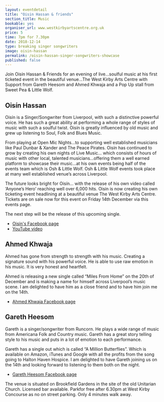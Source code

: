 ```yaml
---
layout: eventdetail
title: "Oisin Hassan & friends"
section_title: Music
bookable: yes
organiser_url: www.westkirbyartscentre.org.uk
price: 5
time: 7pm for 7.30pm
date: 2018-12-14
type: breaking singer songwriters
image: oisin-hassan
permalink: /oisin-hassan-singer-songwriters-showcase
published: false
---
```


Join Oisín Hassan & Friends for an evening of live...soulful music at his first ticketed event in the beautiful venue...The West Kirby Arts Centre with Support from Gareth Heesom and Ahmed Khwaja and a Pop Up stall from Sweet Pea & Little Wolf.

## Oisín Hassan

Oisín is a Singer/Songwriter from Liverpool, with such a distinctive powerful voice. He has such a great ability at performing a whole range of styles of music with such a soulful twist. Oisín is greatly influenced by old music and grew up listening to Soul, Folk and Blues Music.

From playing at Open Mic Nights...to supporting well established musicians like Paul Dunbar & Xander and The Peace Pirates. Oisín has continued to grow by creating his own nights of Live Music... which consists of hours of music with other local, talented musicians...offering them a well earned platform to showcase their music...at his own events being half of the events team which is Osh & Little Wolf.
Osh & Little Wolf events took place at many well established venue’s across Liverpool.

The future looks bright for Oisín... with the release of his own video called ‘Anyone’s Hero’ reaching well over 6,000 hits. Oisín is now creating his own ticketing event headlining at a beautiful venue The West Kirby Arts Centre.
Tickets are on sale now for this event on Friday 14th December via this events page.

The next step will be the release of this upcoming single.

- [Oisín's Facebook page](https://www.facebook.com/oisinhassanmusic/)
- [YouTube video](https://youtu.be/9JUnSc33S00)

## Ahmed Khwaja

Ahmed has gone from strength to strength with his music. Creating a signature sound with his powerful voice.  He is able to use raw emotion
in his music. It is very honest and heartfelt.  

Ahmed is releasing a new single called “Miles From Home” on the 20th of December and is making a name for himself across Liverpool’s music scene. I am delighted to have him as a close friend and to have him join me on the 14th.

- [Ahmed Khwaja Facebook page](https://www.facebook.com/AyyalMusicOfficial/)

## Gareth Heesom

Gareth is a singer/songwriter from Runcorn. He plays a wide range of music from Americana Folk and Country music.  Gareth has a great story telling style to his music and puts in a lot of emotion to each performance.

Gareth has a single out which is called “A Million Butterflies”.  Which is available on Amazon, iTunes and Google with all the profits from the song going to Halton Haven Hospice.
I am delighted to have Gareth joining us on the 14th and looking forward to listening to them both on the night.

- [Gareth Heesom Facebook page](https://m.facebook.com/heesommusic/)

The venue is situated on Brookfield Gardens in the site of the old Unitarian Church. Licensed bar available. Parkfor free after 6.30pm at West Kirby Concourse as no on street parking. Only 4 minutes walk away.
